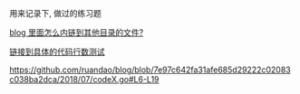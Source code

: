 用来记录下, 做过的练习题

[blog 里面怎么内链到其他目录的文件?](./2018/07/x.md#L2-L4)

[链接到具体的代码行数测试](./2018/07/codeX.go#L2-L5)


https://github.com/ruandao/blog/blob/7e97c642fa31afe685d29222c02083c038ba2dca/2018/07/codeX.go#L6-L19